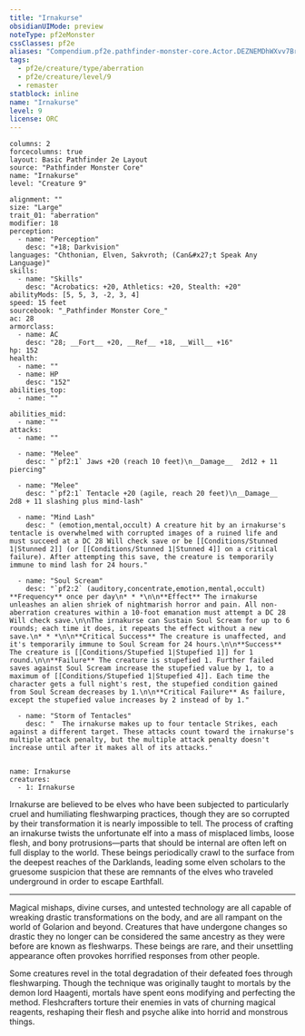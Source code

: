 ```yaml
---
title: "Irnakurse"
obsidianUIMode: preview
noteType: pf2eMonster
cssClasses: pf2e
aliases: "Compendium.pf2e.pathfinder-monster-core.Actor.DEZNEMDhWXvv7BrT" 
tags:
  - pf2e/creature/type/aberration
  - pf2e/creature/level/9
  - remaster
statblock: inline
name: "Irnakurse"
level: 9
license: ORC
---
```


```statblock
columns: 2
forcecolumns: true
layout: Basic Pathfinder 2e Layout
source: "Pathfinder Monster Core"
name: "Irnakurse"
level: "Creature 9"

alignment: ""
size: "Large"
trait_01: "aberration"
modifier: 18
perception:
  - name: "Perception"
    desc: "+18; Darkvision"
languages: "Chthonian, Elven, Sakvroth; (Can&#x27;t Speak Any Language)"
skills:
  - name: "Skills"
    desc: "Acrobatics: +20, Athletics: +20, Stealth: +20"
abilityMods: [5, 5, 3, -2, 3, 4]
speed: 15 feet
sourcebook: "_Pathfinder Monster Core_"
ac: 28
armorclass:
  - name: AC
    desc: "28; __Fort__ +20, __Ref__ +18, __Will__ +16"
hp: 152
health:
  - name: ""
  - name: HP
    desc: "152"
abilities_top:
  - name: ""

abilities_mid:
  - name: ""
attacks:
  - name: ""

  - name: "Melee"
    desc: "`pf2:1` Jaws +20 (reach 10 feet)\n__Damage__  2d12 + 11 piercing"

  - name: "Melee"
    desc: "`pf2:1` Tentacle +20 (agile, reach 20 feet)\n__Damage__  2d8 + 11 slashing plus mind-lash"

  - name: "Mind Lash"
    desc: " (emotion,mental,occult) A creature hit by an irnakurse's tentacle is overwhelmed with corrupted images of a ruined life and must succeed at a DC 28 Will check save or be [[Conditions/Stunned 1|Stunned 2]] (or [[Conditions/Stunned 1|Stunned 4]] on a critical failure). After attempting this save, the creature is temporarily immune to mind lash for 24 hours."

  - name: "Soul Scream"
    desc: "`pf2:2` (auditory,concentrate,emotion,mental,occult) **Frequency** once per day\n* * *\n\n**Effect** The irnakurse unleashes an alien shriek of nightmarish horror and pain. All non-aberration creatures within a 10-foot emanation must attempt a DC 28 Will check save.\n\nThe irnakurse can Sustain Soul Scream for up to 6 rounds; each time it does, it repeats the effect without a new save.\n* * *\n\n**Critical Success** The creature is unaffected, and it's temporarily immune to Soul Scream for 24 hours.\n\n**Success** The creature is [[Conditions/Stupefied 1|Stupefied 1]] for 1 round.\n\n**Failure** The creature is stupefied 1. Further failed saves against Soul Scream increase the stupefied value by 1, to a maximum of [[Conditions/Stupefied 1|Stupefied 4]]. Each time the character gets a full night's rest, the stupefied condition gained from Soul Scream decreases by 1.\n\n**Critical Failure** As failure, except the stupefied value increases by 2 instead of by 1."

  - name: "Storm of Tentacles"
    desc: "  The irnakurse makes up to four tentacle Strikes, each against a different target. These attacks count toward the irnakurse's multiple attack penalty, but the multiple attack penalty doesn't increase until after it makes all of its attacks."
 
```

```encounter-table
name: Irnakurse
creatures:
  - 1: Irnakurse
```



Irnakurse are believed to be elves who have been subjected to particularly cruel and humiliating fleshwarping practices, though they are so corrupted by their transformation it is nearly impossible to tell. The process of crafting an irnakurse twists the unfortunate elf into a mass of misplaced limbs, loose flesh, and bony protrusions—parts that should be internal are often left on full display to the world. These beings periodically crawl to the surface from the deepest reaches of the Darklands, leading some elven scholars to the gruesome suspicion that these are remnants of the elves who traveled underground in order to escape Earthfall.

* * *

Magical mishaps, divine curses, and untested technology are all capable of wreaking drastic transformations on the body, and are all rampant on the world of Golarion and beyond. Creatures that have undergone changes so drastic they no longer can be considered the same ancestry as they were before are known as fleshwarps. These beings are rare, and their unsettling appearance often provokes horrified responses from other people.

Some creatures revel in the total degradation of their defeated foes through fleshwarping. Though the technique was originally taught to mortals by the demon lord Haagenti, mortals have spent eons modifying and perfecting the method. Fleshcrafters torture their enemies in vats of churning magical reagents, reshaping their flesh and psyche alike into horrid and monstrous things.
